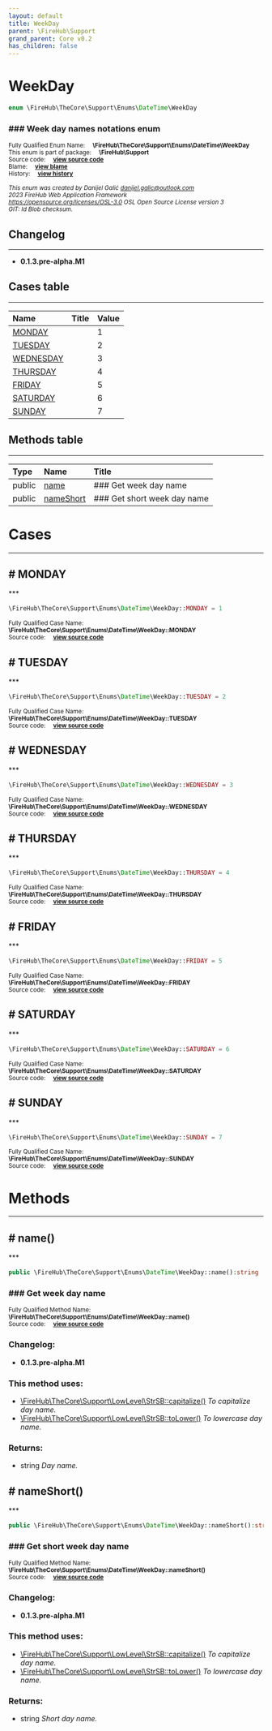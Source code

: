```yaml
---
layout: default
title: WeekDay
parent: \FireHub\Support
grand_parent: Core v0.2
has_children: false
---
```


<link rel="stylesheet" type="text/css" href="/css/style.css" />

# WeekDay

```php
enum \FireHub\TheCore\Support\Enums\DateTime\WeekDay
```

### ### Week day names notations enum

<sub>Fully Qualified Enum Name:  **\FireHub\TheCore\Support\Enums\DateTime\WeekDay**</sub><br>
<sub>This enum is part of package:  **\FireHub\Support**</sub><br>
<sub>Source code:  **[view source code](https://github.com/The-FireHub-Project/Core/blob/v1.0/src/support/enums/datetime/firehub.WeekDay.php#L25)**</sub><br>
<sub>Blame:  **[view blame](https://github.com/The-FireHub-Project/Core/blame/v1.0/src/support/enums/datetime/firehub.WeekDay.php)**</sub><br>
<sub>History:  **[view history](https://github.com/The-FireHub-Project/Core/commits/v1.0/src/support/enums/datetime/firehub.WeekDay.php)**</sub><br>

<sub>_This enum was created by Danijel Galić <danijel.galic@outlook.com>_</sub><br>
<sub>_2023 FireHub Web Application Framework_</sub><br>
<sub>_<https://opensource.org/licenses/OSL-3.0> OSL Open Source License version 3_</sub><br>
<sub>_GIT: $Id$ Blob checksum._</sub><br>

## Changelog
***

* **0.1.3.pre-alpha.M1** 


## Cases table
***

| Name  | Title | Value |
| :---  | :---  | :---  |
|<a href="#monday">MONDAY</a>||1|
|<a href="#tuesday">TUESDAY</a>||2|
|<a href="#wednesday">WEDNESDAY</a>||3|
|<a href="#thursday">THURSDAY</a>||4|
|<a href="#friday">FRIDAY</a>||5|
|<a href="#saturday">SATURDAY</a>||6|
|<a href="#sunday">SUNDAY</a>||7|


## Methods table
***

| Type  | Name  | Title |
| :---  | :---  | :---  |
|public |<a href="#name()">name</a>|### Get week day name|
|public |<a href="#nameshort()">nameShort</a>|### Get short week day name|


# Cases
***


<h2><a name="monday"># MONDAY</a></h2>
***

```php
\FireHub\TheCore\Support\Enums\DateTime\WeekDay::MONDAY = 1
```

<sub>Fully Qualified Case Name:  **\FireHub\TheCore\Support\Enums\DateTime\WeekDay::MONDAY**</sub><br>
<sub>Source code:  **[view source code](https://github.com/The-FireHub-Project/Core/blob/v1.0/src/support/enums/datetime/firehub.WeekDay.php#L27)**</sub><br>


<h2><a name="tuesday"># TUESDAY</a></h2>
***

```php
\FireHub\TheCore\Support\Enums\DateTime\WeekDay::TUESDAY = 2
```

<sub>Fully Qualified Case Name:  **\FireHub\TheCore\Support\Enums\DateTime\WeekDay::TUESDAY**</sub><br>
<sub>Source code:  **[view source code](https://github.com/The-FireHub-Project/Core/blob/v1.0/src/support/enums/datetime/firehub.WeekDay.php#L28)**</sub><br>


<h2><a name="wednesday"># WEDNESDAY</a></h2>
***

```php
\FireHub\TheCore\Support\Enums\DateTime\WeekDay::WEDNESDAY = 3
```

<sub>Fully Qualified Case Name:  **\FireHub\TheCore\Support\Enums\DateTime\WeekDay::WEDNESDAY**</sub><br>
<sub>Source code:  **[view source code](https://github.com/The-FireHub-Project/Core/blob/v1.0/src/support/enums/datetime/firehub.WeekDay.php#L29)**</sub><br>


<h2><a name="thursday"># THURSDAY</a></h2>
***

```php
\FireHub\TheCore\Support\Enums\DateTime\WeekDay::THURSDAY = 4
```

<sub>Fully Qualified Case Name:  **\FireHub\TheCore\Support\Enums\DateTime\WeekDay::THURSDAY**</sub><br>
<sub>Source code:  **[view source code](https://github.com/The-FireHub-Project/Core/blob/v1.0/src/support/enums/datetime/firehub.WeekDay.php#L30)**</sub><br>


<h2><a name="friday"># FRIDAY</a></h2>
***

```php
\FireHub\TheCore\Support\Enums\DateTime\WeekDay::FRIDAY = 5
```

<sub>Fully Qualified Case Name:  **\FireHub\TheCore\Support\Enums\DateTime\WeekDay::FRIDAY**</sub><br>
<sub>Source code:  **[view source code](https://github.com/The-FireHub-Project/Core/blob/v1.0/src/support/enums/datetime/firehub.WeekDay.php#L31)**</sub><br>


<h2><a name="saturday"># SATURDAY</a></h2>
***

```php
\FireHub\TheCore\Support\Enums\DateTime\WeekDay::SATURDAY = 6
```

<sub>Fully Qualified Case Name:  **\FireHub\TheCore\Support\Enums\DateTime\WeekDay::SATURDAY**</sub><br>
<sub>Source code:  **[view source code](https://github.com/The-FireHub-Project/Core/blob/v1.0/src/support/enums/datetime/firehub.WeekDay.php#L32)**</sub><br>


<h2><a name="sunday"># SUNDAY</a></h2>
***

```php
\FireHub\TheCore\Support\Enums\DateTime\WeekDay::SUNDAY = 7
```

<sub>Fully Qualified Case Name:  **\FireHub\TheCore\Support\Enums\DateTime\WeekDay::SUNDAY**</sub><br>
<sub>Source code:  **[view source code](https://github.com/The-FireHub-Project/Core/blob/v1.0/src/support/enums/datetime/firehub.WeekDay.php#L33)**</sub><br>



# Methods
***


<h2><a name="name()"># name()</a></h2>
***

```php
public \FireHub\TheCore\Support\Enums\DateTime\WeekDay::name():string
```

### ### Get week day name

<sub>Fully Qualified Method Name:  **\FireHub\TheCore\Support\Enums\DateTime\WeekDay::name()**</sub><br>
<sub>Source code:  **[view source code](https://github.com/The-FireHub-Project/Core/blob/v1.0/src/support/enums/datetime/firehub.WeekDay.php#L44)**</sub><br>

### Changelog:

* **0.1.3.pre-alpha.M1** 

### This method uses:

* [\FireHub\TheCore\Support\LowLevel\StrSB::capitalize()](/core/v0.2\FireHub\TheCore\Support\LowLevel\StrSB#capitalize()) _To capitalize day name._
* [\FireHub\TheCore\Support\LowLevel\StrSB::toLower()](/core/v0.2\FireHub\TheCore\Support\LowLevel\StrSB#tolower()) _To lowercase day name._

### Returns:

* string _Day name._

<h2><a name="nameshort()"># nameShort()</a></h2>
***

```php
public \FireHub\TheCore\Support\Enums\DateTime\WeekDay::nameShort():string
```

### ### Get short week day name

<sub>Fully Qualified Method Name:  **\FireHub\TheCore\Support\Enums\DateTime\WeekDay::nameShort()**</sub><br>
<sub>Source code:  **[view source code](https://github.com/The-FireHub-Project/Core/blob/v1.0/src/support/enums/datetime/firehub.WeekDay.php#L59)**</sub><br>

### Changelog:

* **0.1.3.pre-alpha.M1** 

### This method uses:

* [\FireHub\TheCore\Support\LowLevel\StrSB::capitalize()](/core/v0.2\FireHub\TheCore\Support\LowLevel\StrSB#capitalize()) _To capitalize day name._
* [\FireHub\TheCore\Support\LowLevel\StrSB::toLower()](/core/v0.2\FireHub\TheCore\Support\LowLevel\StrSB#tolower()) _To lowercase day name._

### Returns:

* string _Short day name._


